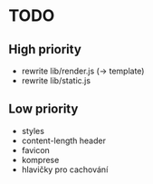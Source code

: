 # TODO

## High priority
* rewrite lib/render.js (-> template)
* rewrite lib/static.js

## Low priority
* styles
* content-length header
* favicon
* komprese
* hlavičky pro cachování
